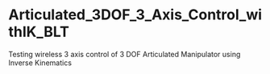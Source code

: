 # Articulated_3DOF_3_Axis_Control_withIK_BLT
Testing wireless 3 axis control of 3 DOF Articulated Manipulator using Inverse Kinematics
